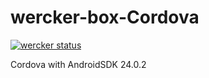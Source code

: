 # wercker-box-Cordova
[![wercker status](https://app.wercker.com/status/249b620c973c2ee8ee24d03aaa00b77f/m "wercker status")](https://app.wercker.com/project/bykey/249b620c973c2ee8ee24d03aaa00b77f)

Cordova with AndroidSDK 24.0.2
